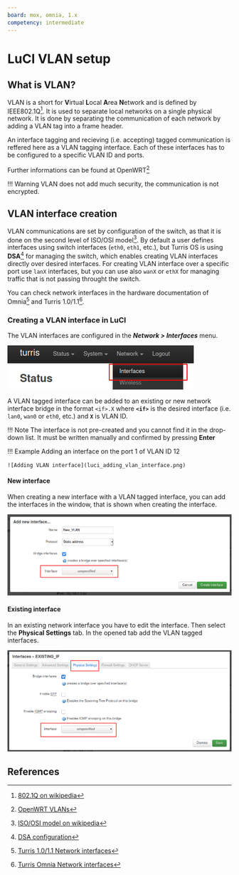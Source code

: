 ```yaml
---
board: mox, omnia, 1.x
competency: intermediate
---
```

# LuCI VLAN setup

## What is VLAN?

VLAN is a short for **V**irtual **L**ocal **A**rea **N**etwork and is defined by
IEEE802.1Q[^1]. It is used to separate local networks on a single physical network.
It is done by separating the communication of each network by adding a VLAN tag
into a frame header.

An interface tagging and recieving (i.e. accepting) tagged communication is reffered
here as a VLAN tagging interface. Each of these interfaces has to be configured
to a specific VLAN ID and ports.

Further informations can be found at OpenWRT[^2]

!!! Warning
    VLAN does not add much security, the communication is not encrypted.

## VLAN interface creation

VLAN communications are set by configuration of the switch, as that it is done on
the second level of ISO/OSI model[^3]. By default a user defines interfaces using
switch interfaces (`eth0`, `eth1`, etc.), but Turris OS is using **DSA**[^4] for
managing the switch, which enables creating VLAN interfaces directly over desired
interfaces. For creating VLAN interface over a specific port use `lanX` interfaces,
but you can use also `wanX` or `ethX` for managing traffic that is not passing
throught the switch.

You can check network interfaces in the hardware documentation of Omnia[^5] and 
Turris 1.0/1.1[^6].

### Creating a VLAN interface in LuCI

The VLAN interfaces are configured in the _**Network > Interfaces**_ menu.

![Interface setup](luci_interface_menu.png)

A VLAN tagged interface can be added to an existing or new network interface bridge
in the format `<if>.X` where **`<if>`** is the desired interface (i.e. `lan0`,
`wan0` or `eth0`, etc.) and **`X`** is VLAN ID.

!!! Note
    The interface is not pre-created and you cannot find it in the drop-down list.
    It must be written manually and confirmed by pressing **Enter**

!!! Example
    Adding an interface on the port 1 of VLAN ID 12

    ![Adding VLAN interface](luci_adding_vlan_interface.png)

#### New interface

When creating a new interface with a VLAN tagged interface, you can add the interfaces
in the window, that is shown when creating the interface.

![New interface](luci_new_interface.png)

#### Existing interface

In an existing network interface you have to edit the interface. Then select
the **Physical Settings** tab. In the opened tab add the VLAN tagged interfaces.

![Existing interface](luci_existing_interface.png)

## References

[^1]: [802.1Q on wikipedia](https://en.wikipedia.org/wiki/IEEE_802.1Q)
[^2]: [OpenWRT VLANs](https://openwrt.org/docs/guide-user/network/vlan/switch_configuration)
[^3]: [ISO/OSI model on wikipedia](https://en.wikipedia.org/wiki/OSI_model)
[^4]: [DSA configuration](https://www.kernel.org/doc/html/latest/networking/dsa/configuration.html)
[^5]: [Turris 1.0/1.1 Network interfaces](../../../hw/turris-1x/turris-1x.md#network-interfaces)
[^6]: [Turris Omnia Network interfaces](../../../hw/omnia/omnia.md#network-interfaces)